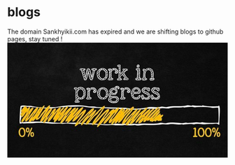 # blogs
The domain Sankhyikii.com has expired and we are shifting blogs to github pages, stay tuned ! 
![image](Work-in-Progress.jpg)
